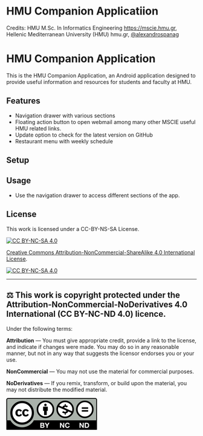 # HMU Companion Applicatiion


Credits: HMU M.Sc. In Informatics Engineering https://mscie.hmu.gr, Hellenic Mediterranean University (HMU) hmu.gr, [@alexandrospanag](https://github.com/alexandrospanag)


 
# HMU Companion Application

This is the HMU Companion Application, an Android application designed to provide useful information and resources for students and faculty at HMU.

## Features

- Navigation drawer with various sections
- Floating action button to open webmail among many other MSCIE useful HMU related links.
- Update option to check for the latest version on GitHub
- Restaurant menu with weekly schedule

## Setup


## Usage

- Use the navigation drawer to access different sections of the app.


## License

This work is licensed under a CC-BY-NS-SA License.

[![CC BY-NC-SA 4.0][cc-by-nc-sa-shield]][cc-by-nc-sa]


[Creative Commons Attribution-NonCommercial-ShareAlike 4.0 International License][cc-by-nc-sa].

[![CC BY-NC-SA 4.0][cc-by-nc-sa-image]][cc-by-nc-sa]

[cc-by-nc-sa]: http://creativecommons.org/licenses/by-nc-sa/4.0/
[cc-by-nc-sa-image]: https://licensebuttons.net/l/by-nc-sa/4.0/88x31.png
[cc-by-nc-sa-shield]: https://img.shields.io/badge/License-CC%20BY--NC--SA%204.0-lightgrey.svg



----------------------------------------------------------------------------------------------------------------------------------
⚖️ This work is copyright protected under the Attribution-NonCommercial-NoDerivatives 4.0 International (CC BY-NC-ND 4.0) licence.
----------------------------------------------------------------------------------------------------------------------------------

Under the following terms:

__Attribution__ — You must give appropriate credit, provide a link to the license, and indicate if changes were made. You may do so in any reasonable manner, but not in any way that suggests the licensor endorses you or your use.

__NonCommercial__ — You may not use the material for commercial purposes.

__NoDerivatives__ — If you remix, transform, or build upon the material, you may not distribute the modified material.



![](https://raw.githubusercontent.com/AlexandrosPanag/My_Thesis/4a07d991aa8d050b572392139fddaee2d072059b/by-nc-nd.svg?token=AQS27JNSCEGMXHT5CMX5UXDDIBJG2)

